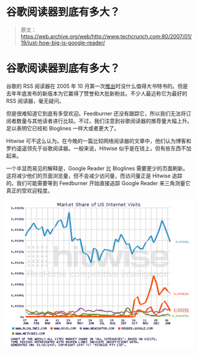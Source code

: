 # 谷歌阅读器到底有多大？

> 原文：<https://web.archive.org/web/http://www.techcrunch.com:80/2007/01/19/just-how-big-is-google-reader/>

# 谷歌阅读器到底有多大？

谷歌的 RSS 阅读器在 2005 年 10 月第一次[推出](https://web.archive.org/web/20220818075214/http://www.beta.techcrunch.com/2005/10/08/google-reader-beautiful-needs-work/)时没什么值得大书特书的。但是去年年底发布的新版本为它赢得了赞誉和大批新粉丝。不少人最近称它为最好的 RSS 阅读器，毫无疑问。

但是很难知道它到底有多受欢迎。Feedburner 还没有跟踪它，所以我们无法将订阅者数量与其他读者进行比较。不过，我们注意到谷歌阅读器的推荐量大幅上升。足以表明它已经和 Bloglines 一样大或者更大了。

Hitwise 可不这么认为。在今晚的一篇比较网络阅读器的文章中，他们认为博客和罗约遥遥领先于谷歌阅读器。一般来说，Hitwise 似乎是在钱上，但有些东西不加起来。

一个半显而易见的解释是，Google Reader 比 Bloglines 需要更少的页面刷新。这将减少他们的页面浏览量，但不会减少访问量，而访问量正是 Hitwise 追踪的。我们可能需要等到 Feedburner 开始直接追踪 Google Reader 来三角测量它真正的受欢迎程度。

![](img/85da89bff9ec8a98172a32d724b9188c.png)